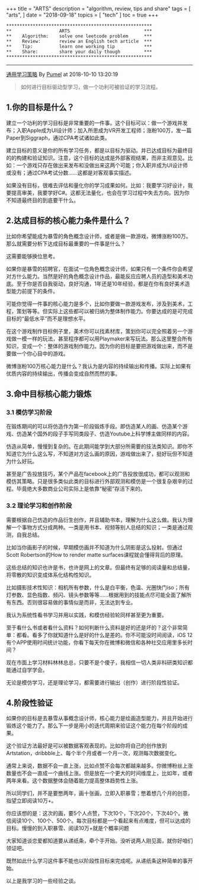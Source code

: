+++
title = "ARTS"
description = "algorithm, review, tips and share"
tags = [
    "arts",
]
date = "2018-09-18"
topics = [
    "tech"
]
toc = true
+++

```
*******************************************************
**                  ARTS                            ***
**    Algorithm:    solve one leetcode problem      ***
**    Review:       review an English tech article  ***
**    Tip:          learn one working tip           ***
**    Share:        share your daily though         ***
*******************************************************
```

---

[通用学习策略](https://weibo.com/ttarticle/p/show?id=2309404293481655876039) By [Pumel](https://weibo.com/111721015) at  2018-10-10 13:20:19 

>如何进行目标驱动型学习，做一个功利可被验证的学习流程。

## 1.你的目标是什么？

建立一个功利的学习目标是非常重要的一件事。这个目标可以：做一个游戏并发布；入职Apple成为UI设计师；加入所思成为VR开发工程师；涨粉100万，发一篇Paper到Siggraph，通过CPA考试诸如此类。

建立目标的意义是你的所有学习任务，都是以目标为驱动。并已达成目标为最终目的的构建和验证知识。注意，这个目标的达成是外部客观结果，而非主观意见。比如：一个游戏只存在做出来发布和没做出来这两个可能；你入职并成为UI设计师或没有；通过CPA考试分数……这都是对客观事实描述。

如果没有目标，很难去评估和量化你的学习成果如何。比如：我要学习好设计，我要提高审美，我要学好C#。这都无法量化，也会在学习过程中失去方向。因为你不知道最终目的到底要干什么。

## 2.达成目标的核心能力条件是什么？

比如你希望能成为暴雪的角色概念设计师，或者是做一款游戏，微博涨粉100万。那么就需要分析下达成目标最重要的一件事是什么？

这需要能够换位思考。

如果你是暴雪的招聘官，在面试一位角色概念设计师，如果只有一个条件你会希望对方什么能力。当然是好的角色概念设计作品，最能反应应聘人员的造型和美术功底。至于你是否自我驱动，良好沟通，1年还是10年经验，都是在你有良好美术造型能力前提下的条件。

可能你觉得一件事的核心能力是多个，比如你要做一款游戏发布，涉及到美术，工程，策划等等。但实际上这些都可以被归纳为整体制作能力。你要达成的是可完成目标的“最低水平”而不是理想水平。

在这个游戏制作目标例子里，美术你可以找素材库，策划你可以完全照着另一个游戏做一模一样的玩法，甚至程序都可以用Playmaker来写玩法。那么这里整合所有知识，变成一个：整体的游戏制作能力。因为你的目标是要把游戏做出来，而不是要做一个你心目中的游戏。

微博涨粉100万核心能力是什么？我认为是内容的持续输出和传播。实际上如果有优质内容的持续输出，传播会变成自然而然的事。

## 3.命中目标核心能力锻炼

### 3.1 模仿学习阶段

在锻炼期间的可以将仿造作为第一阶段锻炼手段。即仿造某人的画、仿造某个游戏、仿造某个国外的段子手写同类段子、仿造Youtube上科学博主做同样的内容。

仿造从简单，慢慢到复杂的。在此期间能学到大部分所需要的技法类知识。即你不知道它为什么这么写，不知道对方这么画的原因，游戏做出来了，挺好玩但不知道为什么好玩。

甚至是广告投放技巧，某个产品在facebook上的广告投放很成功，都可以观测和模仿其策略。只是很多类似此类的目标进行外部观测和模仿是一个很复杂艰辛的过程。毕竟绝大多数商业公司实际上是依靠“秘密”存活下来的。

### 3.2 理论学习和创作阶段

需要根据自己仿造的作品衍生创作，并且辅助书本，理解为什么这么做。我认为理解一个事物方式分成两种。一类是用书本、视频等别人总结的知识；一类是通过观测，自我总结。

比如当你画影子的时候，早期模仿画并不知道为什么阴影是这么投射。但通过Scott Robertson的How to render matte surfaces课程就会懂得背后的原理。

这些总结的知识也许是书，也许是网上的文章。但最终有足够的阅读量和总结量，将零散的知识变成体系化结构性知识。

比如摄影技术性知识：相机所有参数，什么是白平衡，色温、光圈快门iso；所有灯参数、显色指数、频闪、镜头参数等等……根据用到的技能点尽可能全面了解所有东西。否则很容易做的事情似是而非，无法达到专业。

我认为系统性看书学习并用以实践，和模仿经验轮同样甚至更为重要。

至于看什么书或者看什么资料？如何判断什么资料是好的还是坏的？这个非常简单：都看。看多了你就知道什么是好的什么是差的。你不可能没时间阅读，iOS 12有个APP使用时间统计功能，你看下每天你在微博和微信和各种社交应用里多长时间？

现在市面上学习材料林林总总，只要不是个傻子，我相信一切人类非科研类知识都能通过自学学会。

无论是模仿学习，还是理论学习，都需要进行输出（创作）进行阶段性验证。

## 4.阶段性验证

如果你的目标是去暴雪从事概念设计师，核心能力是绘画造型能力，并且开始进行锻炼这个能力了。那么下一步是用小的迭代周期来验证这个能力在每个阶段的成果。

这个验证方法最好是可以被数据客观表现的。比如你将自己的创作放到Artstation，dribbble上、每个半个月或者一个月一次，观测每次数据变化。

通常上来说，数据不会一直上涨，比如点赞不会每次都越来越多。你微博粉丝上涨数量也不会一直成一个曲线上涨。但是放在一个更大的时间维度上，比如年，或者两年来看。这个数据整体会随着能力提高整体趋势性上涨。

所以同学们，并不是要憋两年，画十张画，立即入职暴雪；憋着想几个月的创意，指望立即阅读10万+。

你应该想的是：这次的画，要5个人点赞，下次10个，下次20个，下次40个。微信阅读10个、100个、500个。每次目标都是一个看起来有点难度，但可以达成的目标。慢慢的到入职暴雪、阅读10万+就是个概率问题

大家知道谈恋爱都知道要从递纸条，牵个手开始。没听说两人刚见面，就你好咱们领证吧。

既然如此什么学习这件事不能也以阶段性目标来完成呢。从递纸条这种简单的事开始。

以上是我学习的一些经验之谈。
